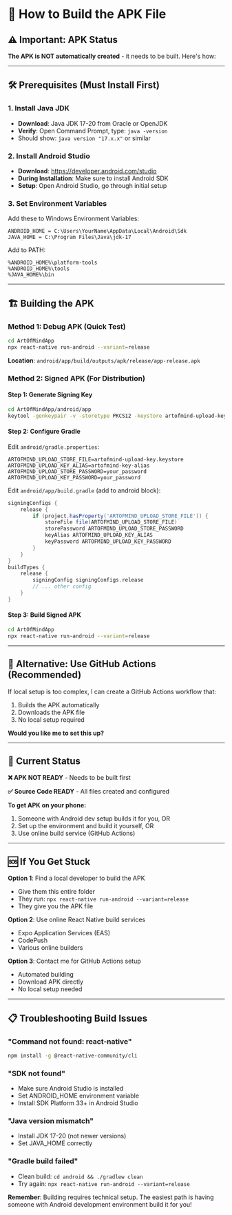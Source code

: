 # 🔨 How to Build the APK File

## ⚠️ Important: APK Status
**The APK is NOT automatically created** - it needs to be built. Here's how:

---

## 🛠️ Prerequisites (Must Install First)

### 1. Install Java JDK
- **Download**: Java JDK 17-20 from Oracle or OpenJDK
- **Verify**: Open Command Prompt, type: `java -version`
- Should show: `java version "17.x.x"` or similar

### 2. Install Android Studio
- **Download**: https://developer.android.com/studio
- **During Installation**: Make sure to install Android SDK
- **Setup**: Open Android Studio, go through initial setup

### 3. Set Environment Variables
Add these to Windows Environment Variables:
```
ANDROID_HOME = C:\Users\YourName\AppData\Local\Android\Sdk
JAVA_HOME = C:\Program Files\Java\jdk-17
```

Add to PATH:
```
%ANDROID_HOME%\platform-tools
%ANDROID_HOME%\tools
%JAVA_HOME%\bin
```

---

## 🏗️ Building the APK

### Method 1: Debug APK (Quick Test)
```bash
cd ArtOfMindApp
npx react-native run-android --variant=release
```
**Location**: `android/app/build/outputs/apk/release/app-release.apk`

### Method 2: Signed APK (For Distribution)

#### Step 1: Generate Signing Key
```bash
cd ArtOfMindApp/android/app
keytool -genkeypair -v -storetype PKCS12 -keystore artofmind-upload-key.keystore -alias artofmind-key-alias -keyalg RSA -keysize 2048 -validity 10000
```

#### Step 2: Configure Gradle
Edit `android/gradle.properties`:
```
ARTOFMIND_UPLOAD_STORE_FILE=artofmind-upload-key.keystore
ARTOFMIND_UPLOAD_KEY_ALIAS=artofmind-key-alias
ARTOFMIND_UPLOAD_STORE_PASSWORD=your_password
ARTOFMIND_UPLOAD_KEY_PASSWORD=your_password
```

Edit `android/app/build.gradle` (add to android block):
```gradle
signingConfigs {
    release {
        if (project.hasProperty('ARTOFMIND_UPLOAD_STORE_FILE')) {
            storeFile file(ARTOFMIND_UPLOAD_STORE_FILE)
            storePassword ARTOFMIND_UPLOAD_STORE_PASSWORD
            keyAlias ARTOFMIND_UPLOAD_KEY_ALIAS
            keyPassword ARTOFMIND_UPLOAD_KEY_PASSWORD
        }
    }
}
buildTypes {
    release {
        signingConfig signingConfigs.release
        // ... other config
    }
}
```

#### Step 3: Build Signed APK
```bash
cd ArtOfMindApp
npx react-native run-android --variant=release
```

---

## 📱 Alternative: Use GitHub Actions (Recommended)

If local setup is too complex, I can create a GitHub Actions workflow that:
1. Builds the APK automatically
2. Downloads the APK file
3. No local setup required

**Would you like me to set this up?**

---

## 🚨 Current Status

**❌ APK NOT READY** - Needs to be built first

**✅ Source Code READY** - All files created and configured

**To get APK on your phone:**
1. Someone with Android dev setup builds it for you, OR
2. Set up the environment and build it yourself, OR
3. Use online build service (GitHub Actions)

---

## 🆘 If You Get Stuck

**Option 1**: Find a local developer to build the APK
- Give them this entire folder
- They run: `npx react-native run-android --variant=release`
- They give you the APK file

**Option 2**: Use online React Native build services
- Expo Application Services (EAS)
- CodePush
- Various online builders

**Option 3**: Contact me for GitHub Actions setup
- Automated building
- Download APK directly
- No local setup needed

---

## 📋 Troubleshooting Build Issues

### "Command not found: react-native"
```bash
npm install -g @react-native-community/cli
```

### "SDK not found"
- Make sure Android Studio is installed
- Set ANDROID_HOME environment variable
- Install SDK Platform 33+ in Android Studio

### "Java version mismatch"
- Install JDK 17-20 (not newer versions)
- Set JAVA_HOME correctly

### "Gradle build failed"
- Clean build: `cd android && ./gradlew clean`
- Try again: `npx react-native run-android --variant=release`

**Remember**: Building requires technical setup. The easiest path is having someone with Android development environment build it for you!